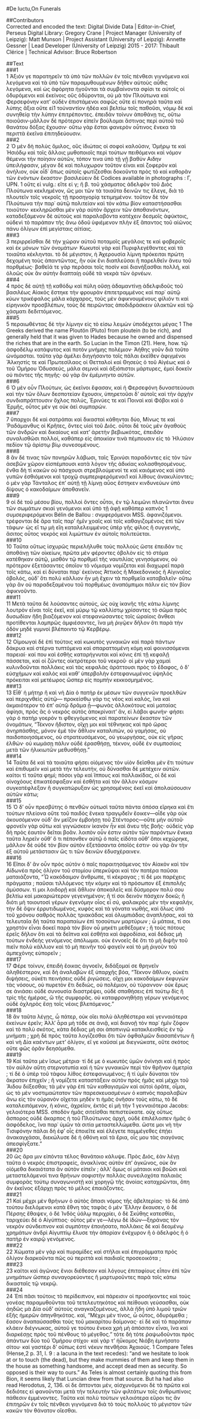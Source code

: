 #De luctu,On Funerals  

##Contributors  
Corrected and encoded the text: Digital Divide Data | Editor-in-Chief, Perseus Digital Library: Gregory Crane | Project Manager (University of Leipzig): Matt Munson | Project Assistant (University of Leipzig): Annette Gessner | Lead Developer (University of Leipzig) 2015 - 2017: Thibault Clérice | Technical Advisor: Bruce Robertson  

##Text  
###1  
1 Ἀξιόν γε παρατηρεῖν τὰ ὑπὸ τῶν πολλῶν ἐν τοῖς πένθεσι γιγνόμενα καὶ λεγόμενα καὶ τὰ ὑπὸ τῶν παραμυθουμένων δῆθεν αὐτοὺς αὖθις λεγόμενα, καὶ ὡς ἀφόρητα ἡγοῦνται τὰ συμβαίνοντα σφίσι τε αὐτοῖς οἱ ὀδυρόμενοι καὶ ἐκείνοις οὓς ὀδύρονται, οὐ μὰ τὸν Πλούτωνα καὶ Φερσεφόνην κατʼ οὐδὲν ἐπιστάμενοι σαφῶς οὔτε εἰ πονηρὰ ταῦτα καὶ λύπης ἄξια οὔτε εἰ1 τοὐναντίον ἡδέα καὶ βελτίω τοῖς παθοῦσι, νόμῳ δὲ καὶ συνηθείᾳ τὴν λύπην ἐπιτρέποντες. ἐπειδὰν τοίνυν ἀποθάνῃ τις, οὕτω ποιοῦσιν-μᾶλλον δὲ πρότερον εἰπεῖν βούλομαι ἄστινας περὶ αὐτοῦ τοῦ θανάτου δόξας ἔχουσιν· οὕτω γὰρ ἔσται φανερὸν οὗτινος ἕνεκα τὰ περιττὰ ἐκεῖνα ἐπιτηδεύουσιν.  
###2  
2 Ὁ μὲν δὴ πολὺς ὅμιλος, οὓς ἰδιώτας οἱ σοφοὶ καλοῦσιν, Ὁμήρῳ τε καὶ Ἡσιόδῳ καὶ τοῖς ἄλλοις μυθοποιοῖς περὶ τούτων πειθόμενοι καὶ νόμον θέμενοι τὴν ποίησιν αὐτῶν, τόπον τινα ὑπὸ τῇ γῇ βαθὺν Αιδην ὑπειλήφασιν, μέγαν δὲ καὶ πολυχωρον τοῦτον εἶναι καὶ ζοφερὸν καὶ ἀνήλιον, οὐκ οἶδ᾿ ὅπως αὐτοῖς φωτίζεσθαι δοκοῦντα πρὸς τὸ καὶ καθορᾶν τῶν ἐνόντων ἕκαστον· βασιλεύειν δὲ Codices available in photographs : Γ, UPN. 1 οὔτς εἰ vulg.: εἴτε εἰ γ; ἤ β. τοῦ χάσματος ἀδελφὸν τοῦ Διὸς Πλούτωνα κεκλημένον, ὥς μοι τῶν τὰ τοιαῦτα δεινῶν τις ἕλεγε, διὰ τὸ πλουτεῖν τοῖς νεκροῖς τῇ προσηγορίᾳ τετιμημένον. τοῦτον δὲ τὸν Πλούτωνα τὴν παρ᾿ αὐτῷ πολιτείαν καὶ τὸν κάτω βίον καταστήσασθαι τοιοῦτον· κεκληρῶσθαι μὲν γὰρ αὐτὸν ἄρχειν τῶν ἀποθανόντων, καταδεξάμενον δὲ αὐτοὺς καὶ παραλαβόντα κατέχειν δεσμοῖς ἀφύκτοις, οὐδενὶ τὸ παράπαν τῆς ἄνω ὁδοῦ ὑφιέμενον πλὴν ἐξ ἅπαντος τοῦ αἰῶνος πάνυ ὀλίγων ἐπὶ μεγίσταις αἰτίαις.  
###3  
3 περιρρεῖσθαι δὲ τὴν χώραν αὐτοῦ ποταμοῖς μεγάλοις τε καὶ φοβεροῖς καὶ ἐκ μόνων τῶν ὀνομάτων· Κωκυτοὶ γὰρ καὶ Πυριφλεγέθοντες καὶ τὰ τοιαῦτα κέκληνται. τὸ δὲ μέγιστον, ἡ Ἀχερουσία λίμνη πρόκειται πρώτη δεχομένη τοὺς ἀπαντῶντας, ἢν οὐκ ἔνι διαπλεῦσαι ἢ παρελθεῖν ἄνευ τοῦ πορθμέως· βαθεῖά τε γὰρ περᾶσαι τοῖς ποσὶν καὶ διανήξασθαι πολλή, καὶ ὀλοῶς οὐκ ἂν αὐτὴν διαπταίῃ οὐδὲ τὰ νεκρὰ τῶν ὀρνέων.  
###4  
4 πρὸς δὲ αὐτῇ τῇ καθόδῳ καὶ πύλη οὔσῃ ἀδαμαντίνῃ ἀδελφιδοῦς τοῦ βασιλέως Αἰακὸς ἔστηκε τὴν φρουρὰν ἐπιτετραμμένος καὶ παρ᾿ αὐτῷ κύων τρικέφαλος μάλα κάρχαρος, τοὺς μὲν ἀφικνουμένους φίλιόν τι καὶ εἰρηνικὸν προσβλέπων, τοὺς δὲ πειρῶντας ἀποδιδράσκειν ὑλακτῶν καὶ τῷ χάσματι δεδιττόμενος.  
###5  
5 περαιωθέντας δὲ τὴν λίμνην εἰς τὸ εἰσω λειμὼν ὑποδέχεται μέγας 1 The Greeks derived the name Ploutön (Pluto) from ploutein (to be rich), and generally held that it was given to Hades because he owned and dispensed the riches that are in the earth. So Lucian in the Timon (21). Here, how. τῷ ἀσφοδέλῳ κατάφυτος καὶ ποτὸν μνήμης πολέμιον· Ἀήθης γοῦν διὰ τοῦτο ὠνόμασται. ταῦτα γὰρ ἀμέλει διηγήσαντο τοῖς πάλαι ἐκεῖθεν ἀφιγμένοι Ἄλκηστίς τε καὶ Πρωτεσίλαος οἱ Θετταλοὶ καὶ Θησεὺς ὁ τοῦ Αἰγέως καὶ ὁ τοῦ Ὁμήρου Ὀδυσσεύς, μάλα σεμνοὶ καὶ ἀξιόπιστοι μάρτυρες, ἐμοὶ δοκεῖν οὐ πιόντες τῆς πηγῆς· οὐ γὰρ ἄν ἐμέμνηντο αὐτῶν.  
###6  
6 Ὁ μὲν οὖν Πλούτων, ὡς ἐκεῖνοι ἔφασαν, καὶ ἡ Φερσεφόνη δυναστεύουσι καὶ τὴν τῶν ὅλων δεσποτείαν ἔχουσιν, ὑπηρετοῦσι δʼ αὐτοῖς καὶ τὴν ἀρχὴν συνδιαπράττουσιν ὄχλος πολύς, Ἐρινύες τε καὶ Ποιναὶ καὶ Φόβοι καὶ ὁ Ἑρμῆς, οὗτος μέν γε οὐκ ἀεὶ συμπαρών.  
###7  
7 ὕπαρχοι δὲ καὶ σατράπαι καὶ δικασταὶ κάθηνται δύο, Μίνως τε καὶ Ῥαδάμανθυς οἱ Κρῆτες, ὄντες υἱοὶ τοῦ Διός. οὗτοι δὲ τοὺς μὲν ἀγαθοὺς τῶν ἀνδρῶν καὶ δικαίους καὶ κατʼ ἀρετὴν βεβιωκότας, ἐπειδὰν συναλισθῶσι πολλοί, καθάπερ εἰς ἀποικίαν τινὰ πέμπουσιν εἰς τὸ Ἠλύσιον πεδίον τῷ ἀρίστῳ βίῳ συνεσομένους.  
###8  
8 ἂν δέ τινας τῶν πονηρῶν λάβωσι, ταῖς Ἐρινύσι παραδόντες εἰς τὸν τῶν ἀσεβῶν χῶρον εἰσπέμπουσι κατὰ λόγον τῆς ἀδικίας κολασθησομένους. ἔνθα δὴ τί κακῶν οὐ πάσχουσι στρεβλούμενοί τε καὶ καιόμενος καὶ ὑπὸ γυπῶν ἐσθιόμενοι καὶ τροχῷ συμπεριφερόμενοι1 καὶ λίθους ἀνακυλίοντες; ὁ μὲν γὰρ Τάνταλος ἐπʼ αὐτῇ τῇ λίμνῃ αὖος ἔστηκεν κινδυνεύων ὑπὸ δίψους ὁ κακοδαίμων ἀποθανεῖν.  
###9  
9 οἱ δὲ τοῦ μέσου βίου, πολλοὶ ὄντες οὗτοι, ἐν τῷ λειμῶνι πλανῶνται ἄνευ τῶν σωμάτων σκιαὶ γενόμενοι καὶ ὑπὸ τῇ ἀφῇ καθάπερ καπνὸς 1 συμσεριφερόμενοι Bélin de Ballou : σνμφερόμενοι MSS. ἀφανιζόμενοι. τρέφονται δὲ ἄρα ταῖς παρʼ ἡμῖν χοαῖς καὶ τοῖς καθαγιζομένοις ἐπὶ τῶν τάφων· ὡς εἴ τῳ μὴ εἴη καταλελειμμένος ὑπὲρ γῆς φίλος ἢ συγγενής, ἄσιτος οὗτος νεκρὸς καὶ λιμώττων ἐν αὐτοῖς πολιτεύεται.  
###10  
10 Ταῦτα οὕτως ἰσχυρῶς περιελήλυθε τοὺς πολλοὺς ὥστε ἐπειδάν τις ἀποθάνῃ τῶν οἰκείων, πρῶτα μὲν φέροντες ὀβολὸν εἰς τὸ στόμα κατέθηκαν αὐτῷ, μισθὸν τῷ πορθμεῖ τῆς ναυτιλίας γενησόμενον, οὐ πρότερον ἐξετάσαντες ὁποῖον τὸ νόμισμα νομίζεται καὶ διαχωρεῖ παρὰ τοῖς κάτω, καὶ εἰ δύναται παρ᾿ ἐκείνοις Ἀττικὸς ἢ Μακεδονικὸς ἢ Αἰγιναῖος ὀβολός, οὐδʼ ὅτι πολὺ κάλλιον ἦν μὴ ἔχειν τὰ πορθμεῖα καταβαλεῖν· οὕτω γὰρ ἂν οὐ παραδεξαμένου τοῦ πορθμέως ἀναπόμπιμοι πάλιν εἰς τὸν βίον ἀφικνοῦντο.  
###11  
11 Μετὰ ταῦτα δὲ λούσαντες αὐτούς, ὡς οὐχ ἱκανῆς τῆς κάτω λίμνης λουτρὸν εἶναι τοῖς ἐκεῖ, καὶ μύρῳ τῷ καλλίστῳ χρίσαντες τὸ σῶμα πρὸς δυσωδίαν ἤδη βιαζόμενον καὶ στεφανώσαντες τοῖς ὡραίοις ἄνθεσι προτίθενται λαμπρῶς ἀμφιέσαντες, ἵνα μὴ ῥιγῷεν δῆλον ὅτι παρὰ τὴν ὁδὸν μηδὲ γυμνοὶ βλέποιντο τῷ Κερβέρῳ.  
###12  
12 Οἰμοωγαὶ δὲ ἐπὶ τούτοις καὶ κωκυτὸς γυναικῶν καὶ παρὰ πάντων δάκρυα καὶ στέρνα τυπτόμενα καὶ σπαραττομένη κόμη καὶ φοινισσόμεναι παρειαί· καί που καὶ ἐσθὴς καταρήγνυται καὶ κόνις ἐπὶ τῇ κεφαλῇ πάσσεται, καὶ οἱ ζῶντες οἰκτρότεροι τοῦ νεκροῦ· οἱ μὲν γὰρ χαμαὶ κυλινδοῦνται πολλάκις καὶ τὰς κεφαλὰς ἀράττουσι πρὸς τὸ ἔδαφος, ὁ δʼ εὐσχήμων καὶ καλὸς καὶ καθʼ ὑπερβολὴν ἐστεφανωμένος ὑψηλὸς πρόκειται καὶ μετέωρος ὥσπερ εἰς πομπὴν κεκκοσμημένος.  
###13  
13 Εἶθ᾿ ἡ μήτηρ ἢ καὶ νὴ Δία ὁ πατὴρ ἐκ μέσων τῶν συγγενῶν προελθὼν καὶ περιχνθεὶς αὐτῷ— προκείσθω γάρ τις νέος καὶ καλός, ἵνα καὶ ἀκμαιότερον τὸ ἐπʼ αὐτῷ δρᾶμα ᾖ—φωνὰς ἀλλοκότους καὶ ματαίας ἀφίησι, πρὸς ἃς ὁ νεκρὸς αὐτὸς ἀποκρίναιτʼ ἄν, εἰ λάβοι φωνήν· φήσει γὰρ ὁ πατὴρ γοερόν τι φθεγγόμενος καὶ παρατείνων ἕκαστον τῶν ὀνομάτων, “Τέκνον ἤδιστον, οἴχῃ μοι καὶ τέθνηκας καὶ πρὸ ὥρας ἀνηρπάσθης, μόνον ἐμὲ τὸν ἄθλιον καταλιπών, οὐ γαμήσας, οὐ παιδοποιησάμενος, οὐ στρατευσάμενος, οὐ γεωργήσας, οὐκ εἰς γῆρας ἐλθών· οὐ κωμάσῃ πάλιν οὐδὲ ἐρασθήσῃ, τέκνον, οὐδὲ ἐν συμποσίοις μετὰ τῶν ἡλικιωτῶν μεθυσθήσῃ.”  
###14  
14 Ταῦτα δὲ καὶ τὰ τοιαῦτα φήσει οἰόμενος τὸν υἱὸν δεῖσθαι μὲν ἔτι τούτων καὶ ἐπιθυμεῖν καὶ μετὰ τὴν τελευτήν, οὐ δύνασθαι δὲ μετέχειν αὐτῶν. καίτοι τί ταῦτα φημί; πόσοι γὰρ καὶ ἵππους καὶ παλλακίδας, οἱ δὲ καὶ οἰνοχόους ἐπικατέσφαξαν καὶ ἐσθῆτα καὶ τὸν ἄλλον κόσμον συγκατέφλεξαν ἢ συγκατώρυξαν ὡς χρησομένοις ἐκεῖ καὶ ἀπολαύσουσιν αὐτῶν κάτω;  
###15  
15 Ὁ δʼ οὖν πρεσβύτης ὁ πενθῶν οὑτωσὶ ταῦτα πάντα ὁπόσα εἴρηκα καὶ ἔτι τούτων πλείονα οὔτε τοῦ παιδὸς ἕνεκα τραγῳδεῖν ἔοικεν—οἶδε γὰρ οὐκ ἀκουσόμενον οὐδʼ ἂν μεῖζον ἐμβοήσῃ τοῦ Στέντορος—οὔτε μὴν αὑτοῦ· φρονεῖν γὰρ οὔτω καὶ γιγνώσκειν ἱκανὸν ἦν καὶ ἄνευ τῆς βοῆς· οὐδεὶς γὰρ δὴ πρὸς ἑαυτὸν δεῖται βοᾶν. λοιπὸν οὖν ἐστιν αὐτὸν τῶν παρόντων ἔνεκα ταῦτα ληρεῖν οὔθʼ ὅ τι πέπονθεν αὐτῷ ὁ παῖς εἰδότα οὔθʼ ὅποι κεχώρηκε, μᾶλλον δὲ οὐδὲ τὸν βίον αὐτὸν ἐξετάσαντα ὁποῖός ἐστιν· οὐ γὰρ ἂν τὴν ἐξ αὐτοῦ μετάστασιν ὥς τι τῶν δεινῶν ἐδυσχέραινεν.  
###16  
16 Εἴποι δʼ ἂν οὖν πρὸς αὐτὸν ὁ παῖς παραιτησάμενος τὸν Αἰακὸν καὶ τὸν Αἰδωνέα πρὸς ὀλίγον τοῦ στομίου ὑπερκῦψαι καὶ τὸν πατέρα παῦσαι ματαιάζοντα, “Ὦ κακόδαιμον ἄνθρωπε, τί κέκραγας ; τί δέ μοι παρέχεις πράγματα ; παῦσαι τιλλόμενος τὴν κόμην καὶ τὸ πρόσωπον ἐξ ἐπιπολῆς ἀμύσσων. τί μοι λοιδορῇ καὶ ἄθλιον ἀποκαλεῖς καὶ δύσμορον πολύ σου βελτίω καὶ μακαριώτερον γεγενημένον; ἢ τί σοι δεινὸν πάσχειν δοκῶ; ἢ διότι μὴ τοιουτοσὶ γέρων ἐγενόμην οἷος εἶ σύ, φαλακρὸς μὲν τὴν κεφαλήν, τὴν δὲ ὄψιν ἐρρυτιδωμένος, κυφὸς καὶ τὰ γόνατα νωθής, καὶ ὅλως ὑπὸ τοῦ χρόνου σαθρὸς πολλὰς τριακάδας καὶ ὁλυμπιάδας ἀναπλήσας, καὶ τὰ τελευταῖα δὴ ταῦτα παραπαίων ἐπὶ τοσούτων μαρτύρων ; ὦ μάταιε, τί σοι χρηστὸν εἶναι δοκεῖ παρὰ τὸν βίον οὗ μηκέτι μεθέξομεν ; ἢ τοὺς πότους ἐρεῖς δῆλον ὅτι καὶ τὰ δεῖπνα καὶ ἐσθῆτα καὶ ἀφροδίσια, καὶ δέδιας μὴ τούτων ἐνδεὴς γενόμενος ἀπόλωμαι. οὐκ ἐννοεῖς δὲ ὅτι τὸ μὴ διψῆν τοῦ πιεῖν πολὺ κάλλιον καὶ τὸ μὴ πεινῆν τοῦ φαγεῖν καὶ τὸ μὴ ῥιγοῦν τοῦ ἀμπεχόνης εὐπορεῖν ;  
###17  
17 Φέρε τοίνυν, ἐπειδὴ ἔοικας ἀγνοεῖν, διδάξομαί σε θρηνεῖν ἀληθέστερον, καὶ δὴ ἀναλαβὼν ἐξ ὑπαρχῆς βόα, “Τέκνον ἄθλιον, οὐκέτι διψήσεις, οὐκέτι πεινήσεις οὐδὲ ῥιγώσεις. οἴχῃ μοι κακοδαίμων ἐκφυγὼν τὰς νόσους, οὐ πυρετὸν ἔτι δεδιώς, οὐ πολέμιον, οὐ τύραννον· οὐκ ἔρως σε ἀνιάσει οὐδὲ συνουσία διαστρέψει, οὐδὲ σπαθήσεις ἐπὶ τούτῳ δὶς ἢ τρὶς τῆς ἡμέρας, ὢ τῆς συμφορᾶς. οὐ καταφρονηθήσῃ γέρων γενόμενος οὐδὲ ὀχληρὸς ἔσῃ τοῖς νέοις βλεπόμενος.”  
###18  
18 ἂν ταῦτα λέγῃς, ὦ πάτερ, οὐκ οἴει πολὺ ἀληθέστερα καὶ γενναιότερα ἐκείνων ἐρεῖν; Ἀλλʼ ἆρα μὴ τόδε σε ἀνιᾷ, καὶ διανοῇ τὸν παρ᾿ ἡμῖν ζόφον καὶ τὸ πολὺ σκότος, κάτα δέδιας μή σοι ἀποπνιγῶ κατακλεισθεὶς ἐν τῷ μνήματι ; χρὴ δὲ πρὸς ταῦτα λογίζεσθαι ὅτι τῶν ὀφθαλμῶν διασαπέντων ἢ καὶ νὴ Δία καέντων μετʼ ὀλίγον, εἴ γε καῦσαί με διεγνώκατε, οὔτε σκότος οὔτε φῶς ὁρᾶν δεησόμεθα.  
###19  
19 Καὶ ταῦτα μὲν ἴσως μέτρια· τί δέ με ὁ κωκυτὸς ὑμῶν ὀνίνησι καὶ ἡ πρὸς τὸν αὐλὸν αὕτη στερνοτυπία καὶ ἡ τῶν γυναικῶν περὶ τὸν θρῆνον ἀμετρία ; τί δὲ ὁ ὑπὲρ τοῦ τάφου λίθος ἐστεφανωμένος; ἢ τί ὑμῖν δύναται τὸν ἄκρατον ἐπιχεῖν ; ἢ νομίζετε καταστάξειν αὐτὸν πρὸς ἡμᾶς καὶ μέχρι τοῦ Ἅιδου διίξεσθαι; τὰ μὲν γὰρ ἐπὶ τῶν καθαγισμῶν καὶ αὐτοὶ ὁρᾶτε, οἶμαι, ὡς τὸ μὲν νοστιμαώτατον τῶν παρεσκευασμένων ὁ καπνὸς παραλαβὼν ἄνω εἰς τὸν οὐρανὸν οἴχεται μηδέν τι ἡμᾶς ὀνῆσαν τοὺς κάτω, τὸ δὲ καταλειπόμενον, ἡ κόνις, ἀχρεῖον, ἐκτὸς εἰ μὴ τὴν 1 γενναιότερα Jacobs: γελοιότερα MSS. σποδὸν ἡμᾶς σιτεῖσθαι πεπιστεύκατε. οὐχ οὕτως ἄσπορος οὐδὲ ἄκαρπος ἡ τοῦ Πλούτωνος ἀρχή, οὐδὲ ἐπιλέλοιπεν ἡμᾶς ὁ ἀσφόδελος, ἵνα παρ᾿ ὑμῶν τὰ σιτία μεταστελλώμεθα. ὥστε μοι νὴ τὴν Τισιφόνην πάλαι δὴ ἐφʼ οἷς ἐποιεῖτε καὶ ἐλέγετε παμμέγεθες ἐπῄει ἀνακαγχάσαι, διεκώλυσε δὲ ἡ ὀθόνη καὶ τὰ ἔρια, οἷς μου τὰς σιαγόνας ἀπεσφίγξατε.”  
###20  
20 ὣς ἄρα μιν εἰπόντα τέλος θανάτοιο κάλυψε. Πρὸς Διός, ἐὰν λέγῃ ταῦτα ὁ νεκρὸς ἐπιστραφείς, ἀνακλίνας αὐτὸν ἐπʼ ἀγκῶνος, οὐκ ἂν οἰόμεθα δικαιότατα ἂν αὐτὸν εἰπεῖν ; ἀλλʼ ὅμως οἱ μάταιοι καὶ βοῶσι καὶ μεταστελάμενοί τινα θρήνων σοφιστὴν πολλὰς συνειλοχότα παλαιὰς συμφορὰς τούτῳ συναγωνιστῇ καὶ χορηγῷ τῆς ἀνοίας καταχρῶνται, ὅπη ἂν ἐκεῖνος ἐξάρχῃ πρὸς τὸ μέλος ἐπαιάζοντες.  
###21  
21 Καὶ μέχρι μὲν θρήνων ὁ αὐτὸς ἄπασι νόμος τῆς ἀβελτερίας· τὸ δὲ ἀπὸ τούτου διελόμενοι κατὰ ἔθνη τὰς ταφὰς ὁ μὲν Ἕλλην ἔκαυσεν, ὁ δὲ Πέρσης ἔθαψεν, ὁ δὲ Ἰνδὸς ὑάλῳ περιχρίει, ὁ δὲ Σκύθης κατεσθίει, ταριχεύει δὲ ὁ Αἰγύπτιος· οὗτος μέν γε—λέγω δὲ ἰδών—ξηράνας τὸν νεκρὸν σύνδειπνον καὶ συμπότην ἐποιήσατο, πολλάκις δὲ καὶ δεομένῳ χρημάτων ἀνδρὶ Αἰγυπτίῳ ἔλυσε τὴν ἀπορίαν ἐνέχυρον ἢ ὁ ἀδελφὸς ἢ ὁ πατὴρ ἐν καιρῷ γενόμενος.  
###22  
22 Χώματα μὲν γὰρ καὶ πυραμίδες καὶ στῆλαι καὶ ἐπιγράμματα πρὸς ὀλίγον διαρκοῦντα πῶς οὐ περιττὰ καὶ παιδιαῖς προσεοικότα ;  
###23  
23 καίτοι καὶ ἀγῶνας ἕνιοι διέθεσαν καὶ λόγους ἐπιταφίους εἶπον ἐπὶ τῶν μνημάτων ὥσπερ συναγορεύοντες ἢ μαρτυροῦντες παρὰ τοῖς κάτω δικασταῖς τῷ νεκρῷ.  
###24  
24 Ἐπὶ πᾶσι τούτοις τὸ περίδειπνον, καὶ πάρεισιν οἱ προσήκοντες καὶ τοὺς γονέας παραμυθοῦνται τοῦ τετελευτηκότος καὶ πείθουσι γεύσασθαι, οὐκ ἀηδῶς μὰ Δία οὐδʼ αὐτοὺς αναγκαζομένους, ἀλλὰ ἤδη ὑπὸ λιμοῦ τριῶν ἑξῆς ἡμερῶν ἀπηνθηκότας. καί, “Μέχρι μὲν τίνος, ὦ οὗτος, ὀδυρόμεθα ; ἔασον ἀναπαύσασθαι τοὺς τοῦ μακαρίτου δαίμονας· εἰ δὲ καὶ τὸ παράπαν κλάειν διέγνωκας, αὐτοῦ γε τούτου ἕνεκα χρὴ μὴ ἀπόσιτον εἶναι, ἵνα καὶ διαρκέσῃς πρὸς τοῦ πένθους τὸ μέγεθος.” τότε δὴ τότε ῥαψωδοῦνται πρὸς ἀπάντων δύο τοῦ Ὁμήρου στίχοι· καὶ γάρ τʼ ἠΰκομος Νιόβη ἐμνήσατο σίτου· καὶ γαστέρι δʼ οὔπως ἐστὶ νέκυν πενθῆσαι Ἀχαιούς. 1 Compare Teles (Hense,2 p. 31, l. 9 : a lacuna in the text recedes): “and we hesitate to look at or to touch (the dead), but they make mummies of them and keep them in the house as something handsome, and accept dead men as security. So opposed is their way to ours.” As Teles is almost certainly quoting this from Bion, it seems likely that Luncian drew from that source. But ha had also read Herodotus, 2, 136. οἱ δε ἄπτονται μέν, αἰσχυνόμενοι δὲ τὰ πρῶτα καὶ δεδιότες εἰ φανοῦνται μετὰ τὴν τελευτὴν τῶν φιλτάτων τοῖς ἀνθρωπίνοις πάθεσιν ἐμμένοντες. Ταῦτα καὶ πολὺ τούτων γελοιότερα εὕροι τις ἂν ἐπιτηρῶν ἐν τοῖς πένθεσι γιγνόμενα διὰ τὸ τοὺς πολλοὺς τὸ μέγιστον τῶν κακῶν τὸν θάνατον οἴεσθαι.  
